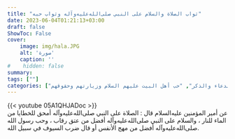 ```yaml
---
title: "ثواب الصلاة والسلام على النبي صلى‌الله‌عليه‌وآله وثواب حبه"
date: 2023-06-04T01:21:13+03:00
draft: false
ShowToc: False
cover:
    image: img/hala.JPG
    alt: 'صورة'
    caption: ''
#    hidden: false
summary: 
tags: [""]
categories: ["الدعاء والذكر", "حب أهل البيت عليهم السلام وزيارتهم وحقوقهم"]
---
```

{{< youtube 05A1QHJADoc >}}
<br>
عن أمير المؤمنين عليه‌السلام قال : الصلاة على النبي صلى‌الله‌عليه‌وآله
أمحق للخطايا من الماء للنار ، والسلام على النبي صلى‌الله‌عليه‌وآله أفضل من عتق
رقاب ، وحب رسول الله صلى‌الله‌عليه‌وآله أفضل من مهج الأنفس أو قال ضرب
السيوف في سبيل الله.

